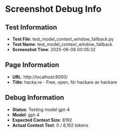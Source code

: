 # Screenshot Debug Info

## Test Information

- **Test File**: test_model_context_window_fallback.py
- **Test Name**: test_model_context_window_fallback
- **Screenshot Time**: 2025-06-06 00:05:32

## Page Information

- **URL**: http://localhost:8000/
- **Title**: hacka.re - Free, open, för hackare av hackare

## Debug Information

- **Status**: Testing model gpt-4
- **Model**: gpt-4
- **Expected Context Size**: 8192
- **Actual Context Text**: 0 / 8,192 tokens


